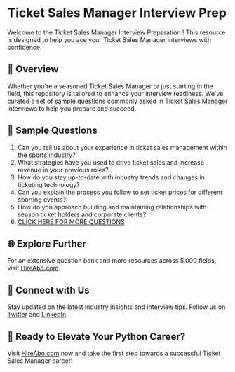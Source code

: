 # Ticket Sales Manager Interview Prep

Welcome to the Ticket Sales Manager Interview Preparation ! This resource is designed to help you ace your Ticket Sales Manager interviews with confidence.

## 🚀 Overview

Whether you're a seasoned Ticket Sales Manager or just starting in the field, this repository is tailored to enhance your interview readiness. We've curated a set of sample questions commonly asked in Ticket Sales Manager interviews to help you prepare and succeed.

## 📝 Sample Questions

1. Can you tell us about your experience in ticket sales management within the sports industry?
2. What strategies have you used to drive ticket sales and increase revenue in your previous roles?
3. How do you stay up-to-date with industry trends and changes in ticketing technology?
4. Can you explain the process you follow to set ticket prices for different sporting events?
5. How do you approach building and maintaining relationships with season ticket holders and corporate clients?
6. [CLICK HERE FOR MORE QUESTIONS](https://hireabo.com/job/15_2_10/Ticket%20Sales%20Manager)

## 🌐 Explore Further

For an extensive question bank and more resources across 5,000 fields, visit [HireAbo.com](https://www.hireabo.com).

## 📱 Connect with Us

Stay updated on the latest industry insights and interview tips. Follow us on [Twitter](https://twitter.com/hireabo) and [LinkedIn](https://www.linkedin.com/in/hire-abo-3609972a8/).

## 🚀 Ready to Elevate Your Python Career?

Visit [HireAbo.com](https://www.hireabo.com) now and take the first step towards a successful Ticket Sales Manager career!
